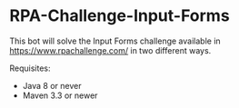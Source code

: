 # RPA-Challenge-Input-Forms
This bot will solve the Input Forms challenge available in https://www.rpachallenge.com/ in two different ways.

Requisites:
- Java 8 or never
- Maven 3.3 or newer
